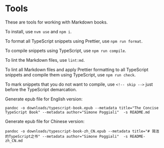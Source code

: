 # Tools

These are tools for working with Markdown books.

To install, use `nvm use` and `npm i`.

To format all TypeScript snippets using Prettier, use `npm run format`.

To compile snippets using TypeScript, use `npm run compile`.

To lint the Markdown files, use `lint:md`.

To lint all Markdown files and apply Prettier formatting to all TypeScript snippets and compile them using TypeScript, use `npm run check`.

To mark snippets that you do not want to compile, use `<!-- skip -->` just before the TypeScript demarcation.

Generate epub file for English version:

```shell
pandoc -o downloads/typescript-book.epub --metadata title="The Concise TypeScript Book" --metadata author="Simone Poggiali"  -s README.md
```

Generate epub file for Chinese version:

```shell
pandoc -o downloads/typescript-book-zh_CN.epub --metadata title="# 简洁的TypeScript之书" --metadata author="Simone Poggiali"  -s README-zh_CN.md
```
